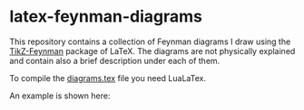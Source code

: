 # latex-feynman-diagrams

This repository contains a collection of Feynman diagrams I draw using the [TikZ-Feynman](https://github.com/JP-Ellis/tikz-feynman) package of LaTeX. The diagrams are not physically explained and contain also a brief description under each of them.

To compile the [diagrams.tex]() file you need LuaLaTex.

An example is shown here:

